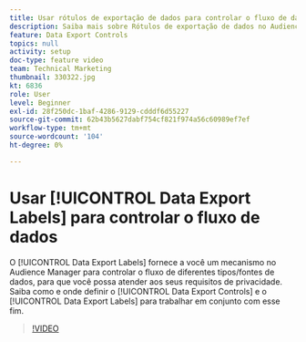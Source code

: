 ```yaml
---
title: Usar rótulos de exportação de dados para controlar o fluxo de dados
description: Saiba mais sobre Rótulos de exportação de dados no Audience Manager. Eles fornecem um mecanismo no Audience Manager para controlar o fluxo de diferentes tipos/fontes de dados, para que você possa atender aos seus requisitos de privacidade. Saiba como e onde definir os Controles de exportação de dados e os Rótulos de exportação de dados para trabalhar em conjunto com esse fim.
feature: Data Export Controls
topics: null
activity: setup
doc-type: feature video
team: Technical Marketing
thumbnail: 330322.jpg
kt: 6836
role: User
level: Beginner
exl-id: 28f250dc-1baf-4286-9129-cdddf6d55227
source-git-commit: 62b43b5627dabf754cf821f974a56c60989ef7ef
workflow-type: tm+mt
source-wordcount: '104'
ht-degree: 0%

---
```


# Usar [!UICONTROL Data Export Labels] para controlar o fluxo de dados

O [!UICONTROL Data Export Labels] fornece a você um mecanismo no Audience Manager para controlar o fluxo de diferentes tipos/fontes de dados, para que você possa atender aos seus requisitos de privacidade. Saiba como e onde definir o [!UICONTROL Data Export Controls] e o [!UICONTROL Data Export Labels] para trabalhar em conjunto com esse fim.

>[!VIDEO](https://video.tv.adobe.com/v/330322/?quality=12&learn=on)
